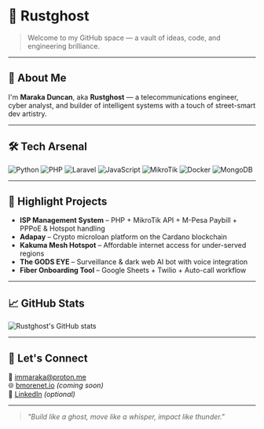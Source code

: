 # 👻 Rustghost

> Welcome to my GitHub space — a vault of ideas, code, and engineering brilliance.

---

## 🧠 About Me

I'm **Maraka Duncan**, aka **Rustghost** — a telecommunications engineer, cyber analyst, and builder of intelligent systems with a touch of street-smart dev artistry.

---

## 🛠️ Tech Arsenal

![Python](https://img.shields.io/badge/Python-3776AB?style=flat-square&logo=python&logoColor=white)
![PHP](https://img.shields.io/badge/PHP-777BB4?style=flat-square&logo=php&logoColor=white)
![Laravel](https://img.shields.io/badge/Laravel-F05340?style=flat-square&logo=laravel&logoColor=white)
![JavaScript](https://img.shields.io/badge/JavaScript-F7DF1E?style=flat-square&logo=javascript&logoColor=black)
![MikroTik](https://img.shields.io/badge/MikroTik-EA1C2D?style=flat-square)
![Docker](https://img.shields.io/badge/Docker-2496ED?style=flat-square&logo=docker&logoColor=white)
![MongoDB](https://img.shields.io/badge/MongoDB-47A248?style=flat-square&logo=mongodb&logoColor=white)

---

## 🚀 Highlight Projects

- **ISP Management System** – PHP + MikroTik API + M-Pesa Paybill + PPPoE & Hotspot handling  
- **Adapay** – Crypto microloan platform on the Cardano blockchain  
- **Kakuma Mesh Hotspot** – Affordable internet access for under-served regions  
- **The GODS EYE** – Surveillance & dark web AI bot with voice integration  
- **Fiber Onboarding Tool** – Google Sheets + Twilio + Auto-call workflow

---

## 📈 GitHub Stats

![Rustghost's GitHub stats](https://github-readme-stats.vercel.app/api?username=marakaduncan&show_icons=true&theme=radical)

---

## 🤝 Let's Connect

📧 [immaraka@proton.me](mailto:immaraka@proton.me)  
🌐 [bmorenet.io](https://bmorenet.io) *(coming soon)*  
🔗 [LinkedIn](https://linkedin.com/in/yourprofile) *(optional)*

---

> *"Build like a ghost, move like a whisper, impact like thunder."*
